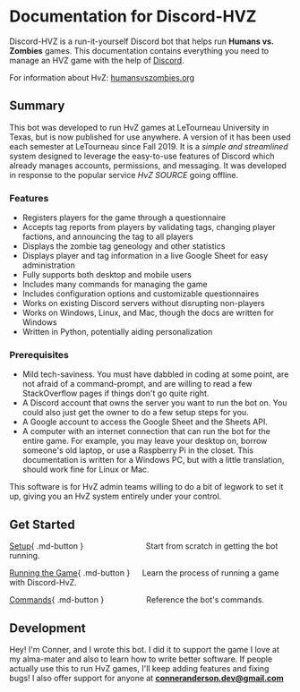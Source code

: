 
# Documentation for Discord-HVZ

Discord-HVZ is a run-it-yourself Discord bot that helps run **Humans vs. Zombies** games. This documentation contains everything you need to manage an HVZ game with the help of [Discord](https://humansvszombies.org/).

For information about HvZ: [humansvszombies.org](https://humansvszombies.org/)

## Summary

This bot was developed to run HvZ games at LeTourneau University in Texas, but is now published for use anywhere. A version of it has been used each semester at LeTourneau since Fall 2019. It is a *simple and streamlined* system designed to leverage the easy-to-use features of Discord which already manages accounts, permissions, and messaging. It was developed in response to the popular service *HvZ SOURCE* going offline.

### Features

- Registers players for the game through a questionnaire
- Accepts tag reports from players by validating tags, changing player factions, and announcing the tag to all players
- Displays the zombie tag geneology and other statistics
- Displays player and tag information in a live Google Sheet for easy administration
- Fully supports both desktop and mobile users
- Includes many commands for managing the game
- Includes configuration options and customizable questionnaires
- Works on existing Discord servers without disrupting non-players
- Works on Windows, Linux, and Mac, though the docs are written for Windows
- Written in Python, potentially aiding personalization

### Prerequisites


- Mild tech-saviness. You must have dabbled in coding at some point, are not afraid of a command-prompt, and are willing to read a few StackOverflow pages if things don't go quite right.
- A Discord account that owns the server you want to run the bot on. You could also just get the owner to do a few setup steps for you.
- A Google account to access the Google Sheet and the Sheets API.
- A computer with an internet connection that can run the bot for the entire game. For example, you may leave your desktop on, borrow someone's old laptop, or use a Raspberry Pi in the closet. This documentation is written for a Windows PC, but with a little translation, should work fine for Linux or Mac.

This software is for HvZ admin teams willing to do a bit of legwork to set it up, giving you an HvZ system entirely under your control.

## Get Started


[Setup](setup.md){ .md-button } &emsp; &emsp; &emsp; &emsp; &emsp; &emsp; Start from scratch in getting the bot running.

[Running the Game](running_the_game.md){ .md-button } &emsp; Learn the process of running a game with Discord-HvZ.

[Commands](commands.md){ .md-button } &emsp; &emsp; &emsp; &emsp; Reference the bot's commands.




## Development

Hey! I'm Conner, and I wrote this bot. I did it to support the game I love at my alma-mater and also to learn how to write better software. If people actually use this to run HvZ games, I'll keep adding features and fixing bugs! I also offer support for anyone at **conneranderson.dev@gmail.com**
